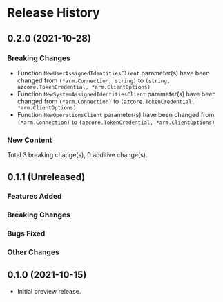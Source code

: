 # Release History

## 0.2.0 (2021-10-28)
### Breaking Changes

- Function `NewUserAssignedIdentitiesClient` parameter(s) have been changed from `(*arm.Connection, string)` to `(string, azcore.TokenCredential, *arm.ClientOptions)`
- Function `NewSystemAssignedIdentitiesClient` parameter(s) have been changed from `(*arm.Connection)` to `(azcore.TokenCredential, *arm.ClientOptions)`
- Function `NewOperationsClient` parameter(s) have been changed from `(*arm.Connection)` to `(azcore.TokenCredential, *arm.ClientOptions)`

### New Content


Total 3 breaking change(s), 0 additive change(s).


## 0.1.1 (Unreleased)

### Features Added

### Breaking Changes

### Bugs Fixed

### Other Changes

## 0.1.0 (2021-10-15)

- Initial preview release.
